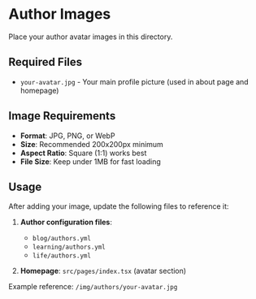 # Author Images

Place your author avatar images in this directory.

## Required Files

- `your-avatar.jpg` - Your main profile picture (used in about page and homepage)

## Image Requirements

- **Format**: JPG, PNG, or WebP
- **Size**: Recommended 200x200px minimum
- **Aspect Ratio**: Square (1:1) works best
- **File Size**: Keep under 1MB for fast loading

## Usage

After adding your image, update the following files to reference it:

1. **Author configuration files**:
   - `blog/authors.yml`
   - `learning/authors.yml` 
   - `life/authors.yml`

2. **Homepage**: `src/pages/index.tsx` (avatar section)

Example reference: `/img/authors/your-avatar.jpg`